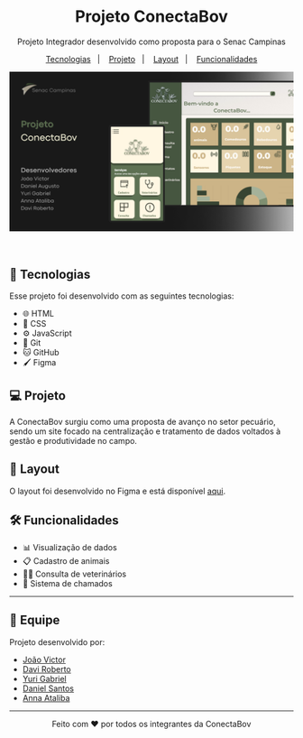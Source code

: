 <h1 align="center">Projeto ConectaBov</h1>

<p align="center">
  Projeto Integrador desenvolvido como proposta para o Senac Campinas
</p>

<p align="center">
  <a href="#tecnologias">Tecnologias</a>&nbsp;&nbsp;&nbsp;|&nbsp;&nbsp;&nbsp;
  <a href="#projeto">Projeto</a>&nbsp;&nbsp;&nbsp;|&nbsp;&nbsp;&nbsp;
  <a href="#layout">Layout</a>&nbsp;&nbsp;&nbsp;|&nbsp;&nbsp;&nbsp;
  <a href="#funcionalidades">Funcionalidades</a>
</p>

<p align="center">
  <img alt="License" src="capa_readme.png">
</p>

<br>

<h2 id="tecnologias">🚀 Tecnologias</h2>

Esse projeto foi desenvolvido com as seguintes tecnologias:

- 🌐 HTML 
- 🎨 CSS 
- ⚙️ JavaScript
- 🔧 Git 
- 🐱 GitHub
- 🖌️ Figma

<h2 id="projeto">💻 Projeto</h2>

A ConectaBov surgiu como uma proposta de avanço no setor pecuário, sendo um site focado na centralização e tratamento de dados voltados à gestão e produtividade no campo.

<h2 id="layout">🎨 Layout</h2>

O layout foi desenvolvido no Figma e está disponível [aqui](https://www.figma.com/design/Crtni8Cp3H1taxwYU4Ivn2/Projeto-integrador-UC---16?node-id=33-2&t=832eXJNOAVPOGbTy-1).


<h2 id="funcionalidades">🛠️ Funcionalidades</h2>

- 📊 Visualização de dados
- 📋 Cadastro de animais
- 🧑‍⚕️ Consulta de veterinários
- 🚨 Sistema de chamados
---

## 👥 Equipe

Projeto desenvolvido por:

- [João Victor](https://github.com/Johnizidro)
- [Davi Roberto](https://github.com/Davi-git1)
- [Yuri Gabriel](https://github.com/yuri522)
- [Daniel Santos](https://github.com/dasantos2)
- [Anna Ataliba](https://github.com/AnnaAtaliba)

---

<p align="center">Feito com ♥ por todos os integrantes da ConectaBov</p>
